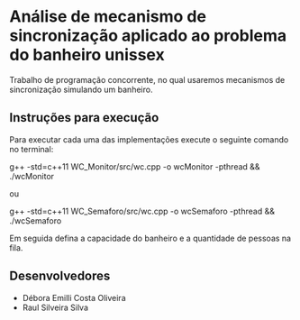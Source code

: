 # Análise de mecanismo de sincronização aplicado ao problema do banheiro unissex
Trabalho de programação concorrente, no qual usaremos mecanismos de sincronização simulando um banheiro.

## Instruções para execução
Para executar cada uma das implementações execute o seguinte comando no terminal:

g++ -std=c++11 WC_Monitor/src/wc.cpp -o wcMonitor -pthread && ./wcMonitor

ou

g++ -std=c++11 WC_Semaforo/src/wc.cpp -o wcSemaforo -pthread && ./wcSemaforo

Em seguida defina a capacidade do banheiro e a quantidade de pessoas na fila.

## Desenvolvedores
- Débora Emilli Costa Oliveira
- Raul Silveira Silva